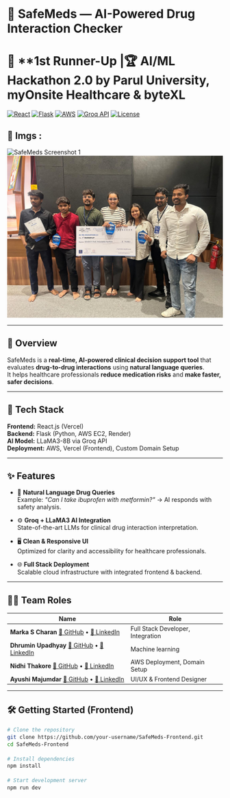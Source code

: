 # 🚀 SafeMeds — AI-Powered Drug Interaction Checker
# 🥈 **1st Runner-Up |🏆 **AI/ML Hackathon 2.0 by Parul University, myOnsite Healthcare & byteXL**
[![React](https://img.shields.io/badge/Frontend-React.js-blue?logo=react)](https://react.dev/)
[![Flask](https://img.shields.io/badge/Backend-Flask-black?logo=flask)](https://flask.palletsprojects.com/)
[![AWS](https://img.shields.io/badge/Cloud-AWS-orange?logo=amazon-aws)](https://aws.amazon.com/)
[![Groq API](https://img.shields.io/badge/AI-Groq_API-purple)](https://groq.com/)
[![License](https://img.shields.io/badge/License-MIT-green)](LICENSE)

## 📸 Imgs :
![SafeMeds Screenshot 1](src/assets/safemeds-1.png)
![SafeMeds Screenshot 2](src/assets/safemeds-2.jpeg)

---

## 📖 Overview
SafeMeds is a **real-time, AI-powered clinical decision support tool** that evaluates **drug-to-drug interactions** using **natural language queries**.  
It helps healthcare professionals **reduce medication risks** and **make faster, safer decisions**.

---

## 🧠 Tech Stack
**Frontend:** React.js (Vercel)  
**Backend:** Flask (Python, AWS EC2, Render)  
**AI Model:** LLaMA3-8B via Groq API  
**Deployment:** AWS, Vercel (Frontend), Custom Domain Setup  

---

## ✨ Features
- 🔎 **Natural Language Drug Queries**  
  Example: *"Can I take ibuprofen with metformin?"* → AI responds with safety analysis.  

- ⚙️ **Groq + LLaMA3 AI Integration**  
  State-of-the-art LLMs for clinical drug interaction interpretation.  

- 🖥️ **Clean & Responsive UI**  
  Optimized for clarity and accessibility for healthcare professionals.  

- 🌐 **Full Stack Deployment**  
  Scalable cloud infrastructure with integrated frontend & backend.

---

## 👨‍💻 Team Roles
| Name | Role |
|------|------|
| **Marka S Charan** [🔗 GitHub](https://github.com/MARKASCHARAN) • [🔗 LinkedIn](https://linkedin.com/in/markascharan) | Full Stack Developer, Integration|
| **Dhrumin Upadhyay** [🔗 GitHub](https://github.com/dhrumin-upadhyay) • [🔗 LinkedIn](https://www.linkedin.com/in/dhrumin-upadhyay-98b021287/) | Machine learning|
| **Nidhi Thakore** [🔗 GitHub](https://github.com/nidhi-thakore) • [🔗 LinkedIn](https://www.linkedin.com/in/nidhi-thakore-10b9b825b/) | AWS Deployment, Domain Setup |
| **Ayushi Majumdar** [🔗 GitHub](https://github.com/ayushi-majumdar) • [🔗 LinkedIn](https://www.linkedin.com/in/ayushi-majumdar-4318152a1/) | UI/UX & Frontend Designer |


---

## 🛠️ Getting Started (Frontend)

```bash
# Clone the repository
git clone https://github.com/your-username/SafeMeds-Frontend.git
cd SafeMeds-Frontend

# Install dependencies
npm install

# Start development server
npm run dev

